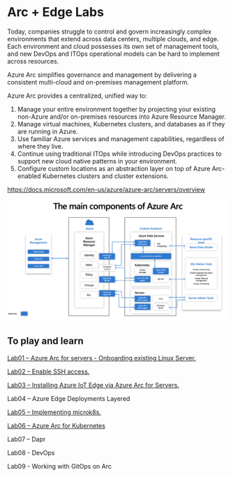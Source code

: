 # Arc + Edge Labs

Today, companies struggle to control and govern increasingly complex environments that extend across data centers, multiple clouds, and edge. Each environment and cloud possesses its own set of management tools, and new DevOps and ITOps operational models can be hard to implement across resources.

Azure Arc simplifies governance and management by delivering a consistent multi-cloud and on-premises management platform.

Azure Arc provides a centralized, unified way to:

1. Manage your entire environment together by projecting your existing non-Azure and/or on-premises resources into Azure Resource Manager.
2. Manage virtual machines, Kubernetes clusters, and databases as if they are running in Azure.
3. Use familiar Azure services and management capabilities, regardless of where they live.
4. Continue using traditional ITOps while introducing DevOps practices to support new cloud native patterns in your environment.
5. Configure custom locations as an abstraction layer on top of Azure Arc-enabled Kubernetes clusters and cluster extensions.

https://docs.microsoft.com/en-us/azure/azure-arc/servers/overview

![image-20220817002156980](/assets/images/clip_image001.png)

## To play and learn

[Lab01 – Azure Arc for servers - Onboarding existing Linux Server.](/lab01.md)

[Lab02 – Enable SSH access.](/lab02.md)

[Lab03 – Installing Azure IoT Edge via Azure Arc for Servers.](/lab03.md)

Lab04 – Azure Edge Deployments Layered

[Lab05 – Implementing microk8s.](/lab05.md)

[Lab06 – Azure Arc for Kubernetes](/lab06.md)

Lab07 – Dapr

Lab08 - DevOps

Lab09 - Working with GitOps on Arc 


